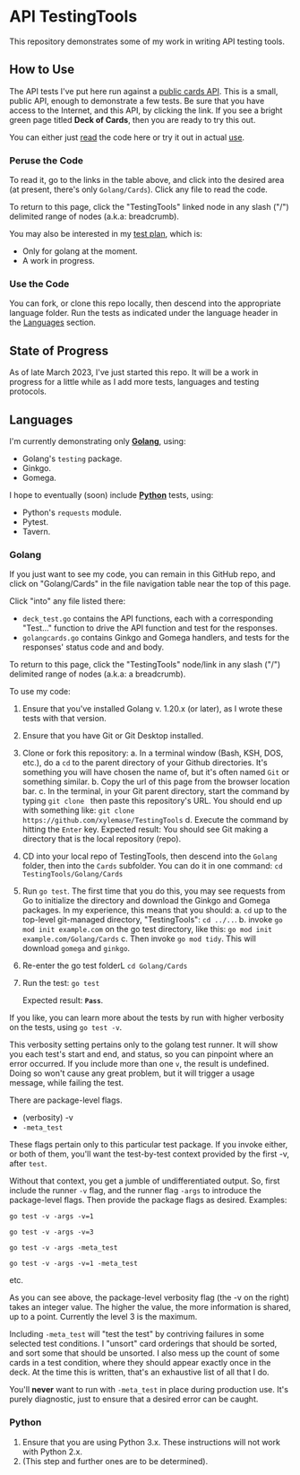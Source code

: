 # API TestingTools

This repository demonstrates some of my work in writing API testing tools.

## How to Use

The API tests I've put here run against a 
[public cards API](https://deckofcardsapi.com/). 
This is a small, public API, enough to demonstrate a few tests.
Be sure that you have access to the Internet, and this API, by clicking the
link. If you see a bright green page titled **Deck of Cards**, then you are
ready to try this out.

You can either just [read](#peruse-the-code) the code here or try it out in 
actual [use](#use-the-code).

### Peruse the Code

To read it, go to the links in the table above, and click into the desired 
area (at present, there's only `Golang/Cards`). Click any file to read the 
code.

To return to this page, click the "TestingTools" linked node in any slash ("/")
delimited range of nodes (a.k.a: breadcrumb).

You may also be interested in my [test plan](https://docs.google.com/spreadsheets/d/1TZbfLPdaYk1R5Fl56N6DukIsLcjtKRDLVovpysmGB6k/edit#gid=0), which is:
- Only for golang at the moment.
- A work in progress.

### Use the Code

You can fork, or clone this repo locally, then descend into the appropriate
language folder. Run the tests as indicated under the language header in the 
[Languages](#languages) section.

## State of Progress

As of late March 2023, I've just started this repo. It will be a work in
progress for a little while as I add more tests, languages and testing 
protocols.

## Languages

I'm currently demonstrating only **[Golang](#golang)**, using:
- Golang's `testing` package.
- Ginkgo.
- Gomega.

I hope to eventually (soon) include **[Python](#python)** tests, using:
- Python's `requests` module.
- Pytest.
- Tavern. 

### Golang

If you just want to see my code, you can remain in this GitHub repo, and click
on "Golang/Cards" in the file navigation table near the top of this page.

Click "into" any file listed there:
- `deck_test.go` contains the API functions, each with a corresponding 
"Test..." function to drive the API function and test for the responses. 
- `golangcards.go` contains Ginkgo and Gomega handlers, and tests for the 
responses' status code and and body.

To return to this page, click the "TestingTools" node/link in any slash ("/")
delimited range of nodes (a.k.a: a breadcrumb).

To use my code:

1. Ensure that you've installed Golang v. 1.20.x (or later), as I wrote
these tests with that version.
2. Ensure that you have Git or Git Desktop installed. 
3. Clone or fork this repository:
    a. In a terminal window (Bash, KSH, DOS, etc.), do a `cd` to the parent 
       directory of your Github directories. It's something you will have
       chosen the name of, but it's often named `Git` or something similar.
    b. Copy the url of this page from the browser location bar.
    c. In the terminal, in your Git parent directory, start the command by
       typing `git clone ` then paste this repository's URL. You should
       end up with something like: 
        `git clone https://github.com/xylemase/TestingTools`
    d. Execute the command by hitting the `Enter` key.
       Expected result: You should see Git making a directory that is the local
       repository (repo). 
4. CD into your local repo of TestingTools, then descend into the `Golang` folder, then 
into the `Cards` subfolder. You can do it in one command:
    `cd TestingTools/Golang/Cards`
5. Run `go test`. The first time that you do this, you may see requests from Go
to initialize the directory and download the 
Ginkgo and Gomega packages. 
In my experience, this means that you should:
    a. `cd` up to the top-level git-managed directory, "TestingTools": 
        `cd ../..`.
    b. invoke `go mod init example.com` on the go test directory, like this:
        `go mod init example.com/Golang/Cards`
    c. Then invoke `go mod tidy`. This will download `gomega` and `ginkgo`.

6. Re-enter the go test folderL
   `cd Golang/Cards`
7. Run the test:
   `go test`
    
    Expected result: **`Pass`**.

If you like, you can learn more about the tests by run with higher verbosity on
the tests, using `go test -v`.

This verbosity setting pertains only to the golang test runner. It will show 
you each test's start and end, and status, so you can pinpoint where an error 
occurred. If you include more than one `v`, the result is undefined. Doing so
won't cause any great problem, but it will trigger a usage message, while 
failing the test.

There are package-level flags.
- (verbosity) -v
- `-meta_test` 

These flags pertain only to this particular test package. If you 
invoke either, or both of them,
you'll want the test-by-test context provided by the first -v, after `test`.

Without that context, you get a jumble of undifferentiated output. So, first
include the runner `-v` flag, and the runner flag `-args` to introduce the 
package-level flags. Then provide the
package flags as desired. Examples:

    go test -v -args -v=1 

    go test -v -args -v=3

    go test -v -args -meta_test

    go test -v -args -v=1 -meta_test 
etc.
 
As you can see above, the package-level verbosity flag (the -v on the right)
takes an integer value. 
The higher the value, the more information is shared, up to a point. Currently
the level 3 is the maximum.

Including `-meta_test` will "test the test" by contriving failures in some 
selected test conditions. I "unsort" card orderings that should be sorted, and
sort some that should be unsorted. I also mess up the count of some cards in a
test condition, where they should appear exactly once in the deck. At the time
this is written, that's an exhaustive list of all that I do.

You'll **never** want to run with `-meta_test` in place during production use.
It's purely diagnostic, just to ensure that a desired error can be caught. 

### Python

1. Ensure that you are using Python 3.x. These instructions will not work with
Python 2.x.
2. (This step and further ones are to be determined).
